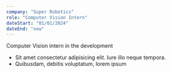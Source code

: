 ```yaml
---
company: "Super Robotics"
role: "Computer Vision Intern"
dateStart: "01/01/2024"
dateEnd: "now"
---
```


Computer Vision intern in the development 

- Sit amet consectetur adipisicing elit. Iure illo neque tempora.
- Quibusdam, debitis voluptatum, lorem ipsum
